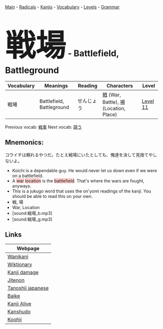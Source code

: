 <style> bigfont {font-size: 100px}</style>
[Main](../README.md) -
[Radicals](../radicals.md) -
[Kanjis](../kanjis.md) -
[Vocabulary](../vocabulary.md) -
[Levels](../levels.md) -
[Grammar](../grammar.md)
# <bigfont> 戦場</bigfont> - Battlefield, Battleground 

| Vocabulary | Meanings | Reading | Characters | Level |
| --- | --- | --- | --- | --- |
| 戦場 | Battlefield, Battleground | せんじょう |  [戦](../kanjis/戦.md) (War, Battle), [場](../kanjis/場.md) (Location, Place) | [Level 11](../levels/wk_level11.md) |

Previous vocab: [戦車](戦車.md) Next vocab: [競う](競う.md) 

## Mnemonics:
コウイチは頼れるやつだ。たとえ戦場にいたとしても、俺達を決して見捨てやしないよ。
* Koichi is a dependable guy. He would never let us down even if we were on a battlefield.
* A <span style="background-color:#ffcccb"> war</span> <span style="background-color:#ffcccb"> location</span> is the <span style="background-color:#ffcccb"> battlefield</span>. That's where the wars are fought, anyways.
* This is a jukugo word that uses the on'yomi readings of the kanji. You should be able to read this on your own.
* 戦, 場
* War, Location
* [sound:戦場_b.mp3]
* [sound:戦場_g.mp3]


## Links 

| Webpage |
| --- |
| [Wanikani          ](https://www.wanikani.com/kanji/戦場) |
| [Wiktionary        ](https://en.wiktionary.org/wiki/戦場) |
| [Kanji damage      ](http://www.kanjidamage.com/kanji/search?utf8=✓&q=戦場) |
| [Jitenon           ](https://jitenon.com/kanji/戦場) |
| [Tanoshii japanese ](https://www.tanoshiijapanese.com/dictionary/kanji.cfm?k=戦場) |
| [Baike             ](https://baike.baidu.com/item/戦場) |
| [Kanji Alive       ](https://app.kanjialive.com/戦場) |
| [Kanshudo          ](https://www.kanshudo.com/searchmn?q=戦場) |
| [Koohii            ](https://kanji.koohii.com/study/kanji/戦場) |
